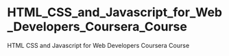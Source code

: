 # HTML_CSS_and_Javascript_for_Web_Developers_Coursera_Course
HTML CSS and Javascript for Web Developers Coursera Course
